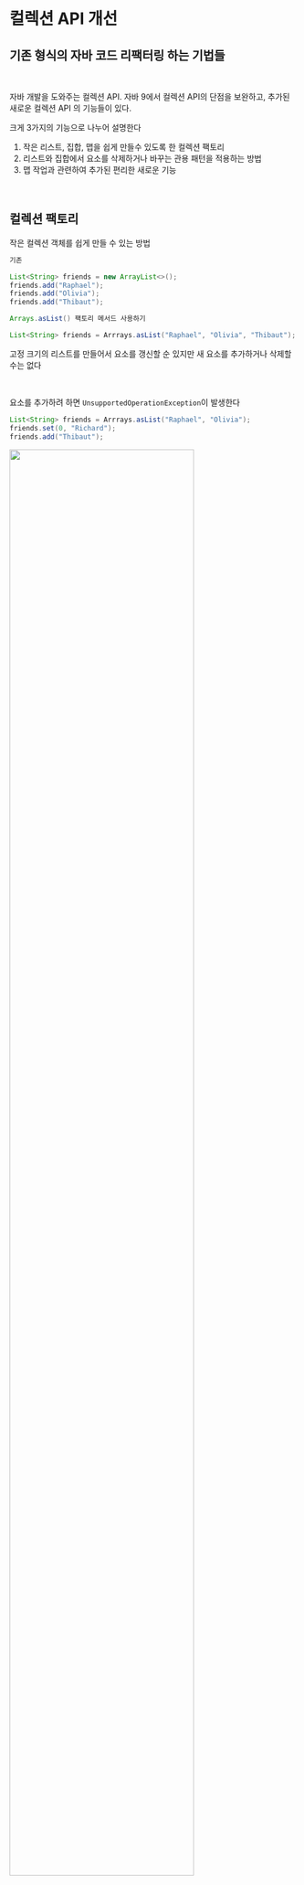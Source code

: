 # 컬렉션 API 개선

## 기존 형식의 자바 코드 리팩터링 하는 기법들

<br>

자바 개발을 도와주는 컬렉션 API. 자바 9에서 컬렉션 API의 단점을 보완하고, 추가된 새로운 컬렉션 API 의 기능들이 있다. 

크게 3가지의 기능으로 나누어 설명한다

1. 작은 리스트, 집합, 맵을 쉽게 만들수 있도록 한 컬렉션 팩토리
2. 리스트와 집합에서 요소를 삭제하거나 바꾸는 관용 패턴을 적용하는 방법
3. 맵 작업과 관련하여 추가된 편리한 새로운 기능

<br>

## 컬렉션 팩토리

작은 컬렉션 객체를 쉽게 만들 수 있는 방법

```java
기존

List<String> friends = new ArrayList<>();
friends.add("Raphael");
friends.add("Olivia");
friends.add("Thibaut");

Arrays.asList() 팩토리 메서드 사용하기

List<String> friends = Arrrays.asList("Raphael", "Olivia", "Thibaut");
```

고정 크기의 리스트를 만들어서 요소를 갱신할 순 있지만 새 요소를 추가하거나 삭제할 수는 없다

<br>

요소를 추가하려 하면 `UnsupportedOperationException`이 발생한다

```java
List<String> friends = Arrrays.asList("Raphael", "Olivia");
friends.set(0, "Richard");
friends.add("Thibaut");
```

<img src="image\UnsupportedOperationException 예외발생.png" width="80%" height="80%">

<br>

### UnsupportedOperationException 예외 발생

내부적으로 고정된 크기의 변환할 수 있는 배열로 구현되어서 예외가 발생하는 것

집합에서는 `Arrays.asSet()` 의 팩토리 메서드가 없어서 `Hashset` 생성자를 사용할 수 있다

```java
HashSet 생성자 사용

Set<String> friends = new HashSet<>(Arrays.asList("Raphael", "Olivia", Thibaut"));

스트림 API 사용

Set<String> friends = Stream.of("Raphael", "Olivia", "Thibaut")
							.coolect(Collectors.toSet());
```

두 방법 모두 매끄럽지 못하며 내부적으로 불필요한 객체 할당을 필요로 한다. 또한 결과는 변환할 수 있는 집합이다

맵은 작은 맵 만드는 메서드 따로 없지만 자바9에서는 작은 리스트, 집합, 맵 쉽게 만드는 팩토리 메서들르 제공한다

<br>
<hr>
<aside>
💡 컬렉션 리터럴

파이선, 그루비등을 포함한 일부 언어는 컬렉션 리터럴 (ex. [42, 1, 5]) 와 같은 특별한 문법을 이용해 컬렉션을 만드는 기능을 지원한다. 자바에선 너무 큰 언어 변화와 관련된 비용이 들어서 이와 같은 기능을 지원하지는 않는다. 

대신 자바9에서 컬렉션 API를 개선했다!

</aside>
<hr>
<br>

### 리스트 팩토리

List.of 팩토리 메소드 사용해 간단한 리스트 만들기

```java
List<String> friends = List.of("Raphael", "Olivia", "Thibaut");
System.out.println(friends); // [Raphael, Olivia, Thibaut]

여기 friends 리스트에 요소를 추가하면 
friends.add("Chih_chun");
java.lang.UnsupportedOperationException 에러가 발생한다

set() 메서드로 아이템 바꾸려 해도 비슷한 예외가 발생한다 -> set 메서드로도 리스트를 바꿀 수 없다
```

바꿀수 없다는 것이 단점이 될 수도 있지만. 컬렉션이 의도치 않게 변하는 것을 막을 수도 있다. [쓰기 나름이라는 것]

하지만?! 요소 자체가 변하는 것을 막을 수 있는 방법은 없다. 리스트를 바꿔야 한다면 직접 리스트를 만들면 된다

또한 null 요소를 금지하여 의도치 않은 버그를 방지하고, 조금 더 간결한 내부 구현을 달성했다

> 278.p 요소 자체 변하는 경우???

<img src="image\List.of 특징.png" width="70%" height="70%" >

<br>

<hr>

<aside>
💡 오버로딩 vs 가변 인수

List 인터페이스에는 List.of의 다양한 오버로드 버전이 있다
static <E> List<E> of(E e1, E e2, E e3, E e4)
static <E> List<E> of(E e1, E e2, E e3, E e4, E e5)
<hr>
<br>

	왜 밑에서와 같이. 다중 요소를 받을 수 있게 자바API를 만들지 않았을까?
	 static <E> List<E> of(E… elements)
	내부적으로 가변 인수 버전은 추가 배열을 할당해서 리스트로 감싼다.

	따라서 배열을 할당하고 초기화하며 나중에 가비지 컬렉션을 하는 비용을 지불해야 한다. → 고정된 숫자의 요소(최대 10개 까지)를 API로 정의하므로 비용을 줄일수 있다. List.of로 열 개 이상의 요소를 가진 리스트를 만들 수도 있지만 이때는 가변 인수를 이용하는 메서드가 사용된다. 
	
	Set.of와 Map.of에서도 같은 패턴이 등장한다

</aside>

<br>
<b>새롭게 컬렉션 팩토리 메서드를 배워봤는데 언제 팩토리 메서드 대신 스트림 API를 사용해 리스트를 만들어야 하나?</b>

<br>

	요소 변환 또는 필터링 할때, 복잡한 데이터 처리할때, 지연 평가, 기존 코드와 통합할때 스트림API를 이용하고

	데이터 처리 형식을 설정하거나, 데이터를 변환할 필요 없으면 사용하기 간편한 팩토리 메서드를 이용하기 권장한다. 팩토리 메서드 구현이 더 단순하고 목적 달성에 충분하다

	### Collectors.toList()를 사용하여 스트림을 목록으로 변환하면 목록 인터페이스에서 제공하는 다양한 메서드에 액세스할 수 있습니다

<br>

### 집합 팩토리

 List.of 와 같이 바꿀 수 없는 집합 만들기

```java
Set<String> friends = Set.of("Raphael", "Olivia", "Thibaut");
System.out.println(friends); // [Raphael, Olivia, Thibaut]

중복된 요소 제공해 집합 만들려 하면 Olivia 요소가 중복되어 있다는 말과 함께 IllegalArgumentExcption이 발생한다.(집합은 고유의 요소 포함하는 특성으로 그렇다)
```
<br>

### 맵 팩토리

맵을 만들때는 키와 값이 필요해서 조금 더 복잡하다. 
두가지 방법으로 바꿀 수 없는 맵을 초기화 할수 있는데  Map.of 팩토리 메서드의 키와 값을 번갈아 제공하는 방법으로 맵을 만들수 있다

```java
Map<String, Integer> ageOfFriends = Map.of("Raphael", 30, "Olivia", 25, "Thibaut", 26);
System.out.println(ageOfFriends); // <- {Ollivia=25, Raphael=30, Thibaut=26}

10개 이하의 키와 값 쌍을 가진 작은 맵 만들 때는 이 메소드가 유용하다. 
그 이상의 맵에서는 Map.Entry<K,Y> 객채를 인수로 받으며 가변 인수로 구현된 Map.ofEntries 팩토리 메서드를 이용하는 것이 좋다. 이 메서드는 키와 값을 감쌀 추가 객체 할당을 필요로 한다.

10개 이상의 값을 가질때
Map<String, Integer> ageOfFreinds = Map.ofEntres(entry("Raphael", 30), 
										entry("Olivia", 25),
										entry("Thibaut", 26));
System.out.println(ageOfFriends); // <- {Olivia=25, Raphael=30, Thibaut=26}

Map.entry는 Map.Entry 객체를 만드는 새로운 팩토리 메서드다
```

팩토리 메서드를 이용해서 컬렉션을 좀더 쉽게 만드는 방법을 봤는데. 자바 9가 있기전에는 컬렉션을 만들때 어떤 문제가 있었나???

	문제점
	1. 컬렉션을 초기화 해야하는데 요소가 많을시 코드가 길어져 가독성을 해쳤다.
	2. 안전성과 스레드의 안정성을 보장하는 수정 불가능 컬렉션 만들기가 어려웠다

<br>

### 리스트와 집합 처리

자바8 에서는  List, Set 인터페이스에 다음과 같은 메서드를 추가했다

- removeIf : 프리티케이트를 만족하는 요소를 제거한다.  List나 Set을 구현하거나 그 구현을 상속받은 모든 클래스에서 이용할 수 있다
- replaceAll : 리스트에서 이용할 수 있는 기능으로 UnaryOperator 함수를 이용해 요소를 바꾼다
- sort : List 인터페이스에서 제공하는 기능으로 리스트를 정렬한다

이 메서드들은 호출한 컬렉션 자체를 바꾼다. 새로운 결과를 만드는 스트림 동작과 달리 이들 메서드는 기존 컬렉션을 바꾼다. 컬렉션을 바꾸는 동작은 에러를 유발하며 복잡함을 더해서, 자바8에 removeIf와 replaceAll을 추가한 이유다

<br>

### removeIf 메서드

숫자로 시작되는 참조 코드 가진 트랜잭션 삭제 코드

```java
for (Transaction transaction : transactions) {
		if(Character.isdDigit(transaction.getReferenceCode().charAt(0))) {
				transactions.remove(transaction);
		}
}
```
<br>

위의 코드는 `ConcurrentMOdificationException` 을 일으키는데 내부적으로 for-each 루프는 Iterator 객체를 사용해서 위의 코드를 풀어서 보면


```java
for (Iterator<Transaction> iterator = transactions.iterator();
		 iterator.hasNext(); ) {
		Transaction transaction = iterator.next();
		if(Character.isDigit(transaction.getReferenceCode().charAt(0))) {
				transactions.remove(transaction);
		// 반복하면서 별도의 두 객체를 통해 컬렉션을 바꾸고 있는 문제가 있다
		}
}
```

두 개의 개별 객체가 컬렉션을 관리하게 된다
- Iterator 객체, next(), hasNext() 를 이용해서 소스를 질의한다
- Collection 객체 자체, remove() 를 호출해 요소를 삭제한다

**결론적으로 반복자의 상태는 컬렉션의 상태와 서로 동기화되지 않는다. Iterator 객체를 명시적으로 사용하고 그 객체의 remove() 메서드를 호출함으로 문제를 해결할 수 있다**

<br>

```java
for (Iterator<Transaction> iterator = transactions.iterator();
		 iterator.hasNext(); ) {
		Transaction transaction = iterator.next();
		if(Character.isDigit(transaction.getReferenceCode().charAt(0))) {
				transactions.remove();
		// 반복하면서 별도의 두 객체를 통해 컬렉션을 바꾸고 있는 문제가 있다
		}
}
```

좀 복잡한 코드를 자바8의  removeIf 메서드로 바꿀 수 있다. removeIf 메서드는 삭제할 요소를 가리키는 프레디케이트를 인수로 받는다

```java
transactions.removeIf(transaction -> 
		Character.isDigit(transaction.getReferenceCode().charAt(0)));
```

요소를 제거하는것이 아닌 바꿔야 하는 상황에서는 repalceAll을 사용하면 된다

<br>

### repalceAll 메서드

리스트의 각 요소를 새로운 요소로 바꿀 때

```java
referencecodes.stram() <- [a12, c14, b13]
							.map(code -> Character.toUpperCase(code.charAt(0)) + code.substring(1))
							.collect(Collectors.toList())
							.forEach(System.out::println); <- outputs A12, C14, B13
```

스트림API 는 요소를 바꾸긴 하지만 새 문자열 컬렉션을 만든다. 원하는 바는 기존 컬렉션을 바꾸는 것이니 

ListIterator 객체(요소를 바꾸는  set() 메서드 지원)를 이용할 수 있다

```java
for (ListIterator<String> iterator = referenceCodes.listIterator();
		iterator.hasNext(); ) {
		String code = iterator.next();
		iterator.set(Character.toUpperCase(code.charAt(0)) + code.substring(1));
}
```

코드가 좀 복잡해 졌으며, 컬렉션 객체를 Iterator 객체와 혼용하면 반복과 컬렉션 변경이 동시에 이루어지며 쉽게 문제가 일어난다. 자바 8의 기능 repalceAll 이용하면 좀더 보기 좋다

```java
referenceCodes.repalceAll(code -> Character.toUpperCase(code.charAt(0)) + code.substring(1));
```
<br>

### 맵 처리

자바8 에서 Map 인터페이스에 몇 가지 디폴트 메서드가 추가되었다. 간단히 기본적인 구현을 인터페이스에 제공하는 기능 정도로 생각하자

<br>

### forEach 메서드

맵에서 키와 값을 반복하며 확인하는 작업. 실제  Map.Entry<K, V> 반복자 이용해 맵의 항목 집합을 반복할 수 있다

```java
for(Map.Entry<String, Integer> entry: ageOfFriends.entrySet()) {
		String friend = entry.getKey();
		Integer age = entry.getValue();
		System.out.println(friend + " is " + age + " years old");
}
```

자바8 부터는 Map 인터페이스는 BigConsumer(키와 값을 인수로 받는)를 인수로 받는  forEach 메서드를 지원해서 코드를 좀더 간단히 구현할 수 있다

```java
ageOfFriends.forEach((friend, age) -> System.out.println(friend + " is " + age + " years old"));
```

자바 8에서 맵의 항목을 쉽게 비교할 수 있는 방법들

<br>

**정렬 메서드**

맵의 항목을 값 또는 키 기준으로 정렬

- Entry.comparingByValue
- Entry.comparingByKey

```java
Map<String, String> favoriteMovies = 
Map.ofEntries(entry("Raphael", "Star Wars"), 
							entry("Cristina", "Matrix"), 
							entry("Olivia", "James Bond"));

favouriteMovies
		.entrySet()
		.stream()
		.sorted(Entry.comparingByKey())
		.forEachOrdered(System.out::println);
		// 사람의 이름을 알파벳 순으로 스트림 요소를 처리한다

--------------------------------------------------------------------------------

결과
Cristina = Matrix
Olivia = James Bond
Raphael = Star Wars
```

<aside>
<hr>
💡 HashMap  성능

자바 8에서 HashMap의 내부 구조를 바꿔 성능을 개선했다. 

기존에 맵의 항목은 키로 생성한 해시코드로 접근할 수 있는 버켓에 저장했었다. If 많은 키가 같은 해시코드를 반환하는 상황이 된다면 O(n)의 시간이 걸려서 LinkedList로 버킷을 반환해야 해서 성능이 저하 되었다. 최근 버킷이 너무 커지면 이를 O(log(n))의 시간이 소요되는 정렬 트리를 이용해 동적으로 치환해 충돌이 일어나는 요소 반환 성능을 개선했다.

but 키가 String, Number 클래스와 같은 Comparable의 형태여야지 정렬된 트리가 지원된다

요청한 키가 맵에 존재하지 않는다면 에러가 발생한다. 이때 getOrDefault 메서드 이용하면 쉽게 해결 가능하다

</aside>
<hr>

<br>

### getOrDefault 메서드

기존에는 찾으려는 키가 없을시 null 이 반환되어. NullpointerException을 방지하기 위해서 요청결과가 null인지 확인해야 했다. 이를 기본값 반환하는 방식으로 해결할수 있었는데

getOrDefault 메서드를 이용하면 쉽게 문제를 해결할 수 있었다. 이 메서드는 첫 번째 인수로 키를, 두 번째 인수로 기본값을 받으며 맵에 키가 존재하지 않으면 두 번째 인수로 받은 기본값을 반환한다.

```java
Map<String, String> favouriteMovies = Map.ofEntries(entry("Raphael", "Star Wars"), entry("Oliivia", "James Bond"));

System.out.println(favouriteMovies.getOrDefault("Olivia", "Matrix")); 
// 키가 있을 때 : James Bonde 출력
System.out.println(favouriteMovies.getOrDefault("Thibaut", "Matrix")); 
// 키가 없을 때 : Matrix 출력
```

키가 존재하더라도 값이 널인 상황에서는 getOrDefault가 null을 반환할 수 있다. 

<br>

### 계산 패턴

키의 존재 여부에 따라 동작을 실행하고 결과를 저장하는 상황에 도움을 주는 연산

- computeIfAbsent : 제공된 키에 해당하는 값이 없으면(값이 없거나 null), 키를 이용해 새 값을 게산하고 맵에 추가한다
- computeIfPresent : 제공된 키가 존재하면 새 값을 계산하고 맵에 추가한다
- compute : 제공된 키로 새 값을 계산하고 맵에 저장한다

정보를 캐시할 때 computeIfAbsent활용가능, 기존 데이터를 처리했다면 다시 계산할 필요 없다

<br>

맵 이용해 캐시 구현

```java
Map<String, byte[]> dataToHash = new HashMap<>();
MessageDigest messageDigest = MessageDigest.getInstance("SHA-256");

lines.forEach(line -> 
		dataToHash.computeIfAbsent(line, this::calculateDigest));
		// 키가 존재하지 않으면 동작을 실행한다
		// line은 맵에서 찾을 키다
		
private byte[] calculateDigest(String key) {
		return messageDigest.digest(key.getBytes(StandardCharsets.UTF_8));
}
```
<br>

여러 값 저장하는 맵 처리할 때도 유용. Map<K, List<V>>에서 요소를 추가하려면 항목이 초기화 되어 있는지 확인해야 한다

```java
String friend = "Raphael";
List<String> movies = friendsToMovies.get(friend);
if(movies == null) { // 리스트가 초기화 되어 있는지 확인
		movies = new ArrayLisst<>();
		friendsToMovies.put(friend, movies);
}

movies.add("Star Wars"); // 영화 추가

System.out.println("Star Wars"); // <- {Raphael:[Star Wars]}

computeIfAbsent 활용

friendstoMovies.computeIfAbsent("rphael", name -> new ArrayList<>())
							 .add("Star Wars"); <- {Raphael:[Star Wars]}
```

`computeIfPresent` 메서드는 현재 키와 관련된 값이 맵에 존재하며 null이 아닐 때만 새 값을 계산. 이 메서드의 실행과정은. 값을 만드는 함수가 null을 반환하면 현제 매핑을 맵에서 제거. but 매핑을 제거할 때 remove 메서드를 오버라이드 하는게 더 적합하다

<br>

### 삭제 패턴

remove 메서드를 통해 삭제하는데. 자바 8에서는 키가 특정한 값과 연관되었을 때만 항목을 제거하는 오버로드 버전 메서드를 제공한다.

```java
기존코드

String key = "Raphael";
String value = "Jack Reacher 2";
if (favouriteMovies.containsKey(key) && Objects.equals(favouriteMovies.get(key), value)) {
		favouriteMovies.remove(key);
		return true;
}
else {
		return false;
}

간결하게 구현
favouriteMovies.remove(key, value);
```
<br>

### 교체 패턴

맵 항목 바꾸는 데 사용할 수 있는 메서드 2개 추가됨

- replaceall : BiFunction을 적용한 결과 각 항목의 값을 교체한다. 이 메서드는 이전에 살펴본 List의 repalce와 비슷한 동작을 한다
- Replace : 키가 존재하면 맵의 값을 바꾼다. 키가 특정 값으로 매핑되었을 때만 값을 교체하는 오버로드 버전도 있다

```java
favorutieMovies.replaceAll((friend, movie) -> movie.toUpperCase());
```

replace는 한개의 맵에만 적용할 수 있다.  두 개이상의 맵에서 값을 합치거나 바꾸려 한다면 merge 메서드를 사용하면 된다

<br>

### 합침

putAll을 사용해서 합치면 된다

```java
Map<String, String> everyone = new HashMap<>(family);
everyone.putAll(friends); // friends의 모든 항목을 everyone으로 복사
```

중복된 키가 없다면 키, 값 으로 잘 합쳐서 동작할 것이다. 값을 좀더 유연하게 합치려 한다면 merge메서드를 이용할 수 있다. 

merge는 중복된 키를 어떻게 합칠지 결정하는 BiFunction을 인수로 받는다. 같은 키에 다른 값이 존재한다면 forEach와 merge메서드를 이용해 해결할 수 있다. 

```java
Map<String, String> everyone = new HashMap<>(family);
friends.forEach((k, v) ->
		everyone.merge(k, v, (movie1, movie2) -> movie1 + " & " + movie2));
		// 중복된 키가 있으면 두 값을 연결한다
System.out.println(everyone);
// Outputs {Raphael=Star Wars, Cristina=James Bond & Matrix, Teo=Star Wars}
```

merge 메서드는 null과 관련한 복잡한 상황도 처리할 수 있다

지정된 키와 연관된 값이 없거나 값이 null이면[merge]는 키를 null이 아닌 값과 연결한다. 아니면 [merge]는 연결된 값을 주어진 매핑 함수의 [결과] 값으로 대치하거나 결과가 널이면 [항목]을 제거한다

<br>


```java
merge를 이용한 초기화 검사 구현
영화 시청 횟수 기록맵, 영화에 대한 정보 존재하는지 확인

Map<String, Long> moviesToCount = new HashMap<>();
String movieName = "JamesBond";
long count = moviesToCount.get(movieName);
if(count == null) {
		moviesToCount.put(movieName, 1);
} else {
		moviesToCount.put(moviename, count + 1);
}

merge 사용하기

moviesToCount.merge(movieName, 1L, (key, count) -> count + 1L);

여기서 merge의 두번째 인수는 1L 이다. 이 인수는 “키와 연관된 기존 값에 합쳐질 null이 아닌, 값 또는 값이 없거나 키에 null 값이 연관되어 있다면 이 값을 키와 연결” 하는데 사용한다.
처음 코드가 실행될때 1이 사용되고 이후로 1로 초기화 되고 BiFunction을 적용해 값이 증가된다
```

<br>

### 개선된 ConcurrentHashMap

`ConcurrentHashMap` 클래스는 동시성 친화적이며 최신 기술 반영한  HashMap 버전이다 `ConcurrentHashMap` 은 내부 자료구조의 특정 부분만 잠궈서 동시 추가하며, 갱신 작업을 허용한다. 따라서 동기화된  Hashtable 버전에 비해 읽기 쓰기 연산 능력이 월등하다(표준. HashMap은 비동기로 동작한다) 

<br>

### 리듀스와 검색

`ConcurrentHashMap`은 스트림과 비슷한 종류의 세 가지 연산, 네가지 연산 형태를 지원한다

연산

- forEach : 각 (키, 값) 쌍에 주어진 액션을 실행
- reduce :  모든 (키, 값) 쌍을 제공된 리듀스 함수를 이용해 결과로 합친다
- search : 널이 아닌 값을 반환할 때까지 각 (키, 값) 쌍에 함수를 적용한다

연산형태

- 키, 값으로 연산(forEach, reduce, search)
- 키로 연산(forEachkey, reduceKeys, searchKeys)
- 값으로 연산(forEachValue, reduceValues, searchValues)
- Map.Entry 객체로 연산(forEachEntry, reduceEntries, searchEntries)

이들의 연산은 ConcurrentHashMap의 상태를 잠그지 않고 연산을 수행한다. 그래서 연산에 제공한 함수는 계산이 진행되는 동안 바뀔 수 있는 객체, 값, 순서 등에 의존하지 않아야 한다.

여기서 연산에 병렬성 기준값을 지정해야 한다. 맵의 크기가 주어진 기준값보다 작으면 순차적으로 연산을 실행한다. 기준값을 1로 지정할시 공통 스레드 풀을 이용해 병렬성을 극대화 한다.  Long.MAX_VALUE를 기준값으로 설정할시 한 개의 스레드로 연산을 실행한다. 

<br>

```java
reduceValues 메서드 이용한 맵의 최댓값 찾기

ConcurrentHashMap<String, Long> map = new ConcurrentHashMap<>();
																	// 여러 키와 값을 포함하도록 갱신될 ConcurrentHashMap
long parallelismThreshold = 1;
Optional<Integer> maxValue = 
				Optional.ofNullable(map.reduceValues(parallelismThreshold, Long::max));
```

int, long, double 등의 기본값에는 전용 each reduce연산이 제공되어서 reduceValuesToInt, reduceKeysToLong 등을 이용하면 박싱 작업을 피해서 효율적으로 작업할 수 있다

<br>

### 계수

ConcurrentHashMap클래스는 맵의 매핑 개수 반환하는 mappingCount 메서드를 제공한다. 기존의 size메서드 대신 새 코드에서는 int를 반환하는 mappingCount메서드를 사용하는게 좋다. 그래야만 매핑의 개수가 int의 범위를 넘어서는 상황을 대처 할 수 있다(long형 반환함)

<br>

### 집합뷰

ConcurrentHashMap클래스는 ConcurrentHashMap을 집합 뷰로 반환하는 KeySet 메서드 제공.

맵 바꾸면 집합도 바뀌고 집합을 바꾸면 맵도 영향을 받는다. newKeySet 의 새 메서드 이용해 ConcurrentHashMap으로 유지되는 집합 만들수 있다

---

<br>

### 정리

- 자바 9는 원소 포함해 바꿀 수 없는 리스트, 집합, 맵을 쉽게 만드는 List.of, Set.of, Map.ofEntries등의 컬렉션 팩토리를 지원한다
- 컬렉션 팩토리가 반환한 객체는 만들고 나서 바꿀 수 없다
- List 인터페이스는 removeIf, replaceAll, sort 세 가지 디폴트 메서드를 지원한다
- Set 인터페이스는 removeIf 디폴트 메서드를 지원한다
- Map 인터페이스는 자주 쓰는 패턴과 버그를 방지 하도록 다양한 디폴트 메서드를 지원한다
- ConcurrentHashMap은 Map에서 상속받은 새 디폴트 메서드를 지원함과 동시에 스레드 안전성도 제공